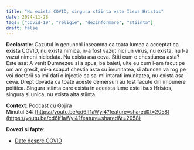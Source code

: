 ```yaml
---
title: "Nu exista COVID, singura stiinta este Iisus Hristos"
date: 2024-11-28
tags: ["covid-19", "religie", "dezinformare", "stiinta"]
draft: false
---
```


**Declaratie**: 
Cazutul in genunchi inseamna ca toata lumea a acceptat ca exista COVID, nu exista nimica, n-a fost vazut nici un virus, nu exista, nu l-a vazut nimeni niciodata. Nu exista asa ceva. Stiti cum e chestiunea asta? Este asa: A venit Dumnezeu si a spus, ba baieti, uite eu cum l-am facut pe om am gresit, mi-a scapat chestia asta cu imunitatea, si atuncea va rog pe voi doctorii sa imi dati o injectie ca sa-mi intarati imunitatea, nu exista asa ceva. Drept dovada ca toate aceste demersuri au fost facute din impunere politica. Singura stiinta care exista in aceasta lume este Iisus Hristos, singura si unica, nu exista alta stiinta.

**Context**: Podcast cu Gojira  
Minutul 34: [https://youtu.be/cd6lf1aWyi4?feature=shared&t=2058](https://youtu.be/cd6lf1aWyi4?feature=shared&t=2058)

**Dovezi si fapte**: 
- [Date despre COVID](https://shorturl.at/2KV6Y)

